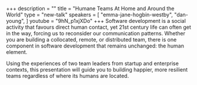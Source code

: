 +++
description = ""
title = "Humane Teams At Home and Around the World"
type = "new-talk"
speakers = [
        "emma-jane-hogbin-westby",
        "dan-young",
]
youtube = "9hN_p1xjXDo"
+++
Software development is a social activity that favours direct human contact, yet 21st century life can often get in the way, forcing us to reconsider our communication patterns. Whether you are building a collocated, remote, or distributed team, there is one component in software development that remains unchanged: the human element. 

Using the experiences of two team leaders from startup and enterprise contexts, this presentation will guide you to building happier, more resilient teams regardless of where its humans are located.